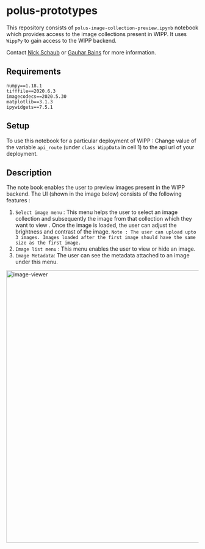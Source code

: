 # polus-prototypes
This repository consists of `polus-image-collection-preview.ipynb` notebook which provides access to the image collections present in WIPP. 
It uses `WippPy` to gain access to the WIPP backend. 

Contact [Nick Schaub](mailto:nick.schaub@nih.gov)  or [Gauhar Bains](mailto:gauhar.bains@labshare.org) for more information.

## Requirements
```
numpy==1.18.1
tifffile==2020.6.3
imagecodecs==2020.5.30
matplotlib==3.1.3
ipywidgets==7.5.1
```
## Setup
To use this notebook for a particular deployment of WIPP : Change value of the variable `api_route` (under `class WippData` in cell 1) to the api url of your deployment.

## Description
The note book enables the user to preview images present in the WIPP backend. The UI (shown in the image below) consists of the following features :
1. `Select image menu` : This menu helps the user to select an image collection and subsequently the image from that collection which they want to view
. Once the image is loaded, the user can adjust the brightness and contrast of the image.
`Note : The user can upload upto 3 images. Images loaded after the first image should have the same size as the first image. `
2. `Image list menu` : This menu enables the user to view or hide an image.
3. `Image Metadata`: The user can see the metadata attached to an image under this menu.   
  
    


<img width="713" alt="image-viewer" src="https://user-images.githubusercontent.com/48079888/84699521-a5479400-af1f-11ea-8faa-bbfff064014a.PNG">
